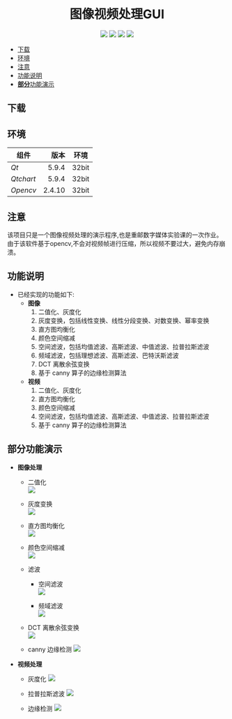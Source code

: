 <!-- 顺手学习markdown -->


<div align="center">
<h1> 图像视频处理GUI</h1>

![](https://img.shields.io/badge/language-cpp-blue.svg?style=flat-square)
[![](https://img.shields.io/badge/opencv-2.4.10-red.svg?style=flat-square)](https://github.com/opencv)
[![](https://img.shields.io/badge/qt-5.9.4-green.svg?style=flat-square)](https://github.com/qt)
![](https://img.shields.io/cocoapods/l/Alamofire.svg?style=flat-square)
</div>


- [下载](#%E4%B8%8B%E8%BD%BD)
- [环境](#%E7%8E%AF%E5%A2%83)
- [注意](#%E6%B3%A8%E6%84%8F)
- [功能说明](#%E5%8A%9F%E8%83%BD%E8%AF%B4%E6%98%8E)
- [**部分**功能演示](#%E9%83%A8%E5%88%86%E5%8A%9F%E8%83%BD%E6%BC%94%E7%A4%BA)


## 下载


## 环境
  | 组件      | 版本   | 环境  |
  | --------- | -----: | :---: |
  | *Qt*      | 5.9.4  | 32bit |
  | *Qtchart* | 5.9.4  | 32bit |
  | *Opencv*  | 2.4.10 | 32bit |


## 注意

该项目只是一个图像视频处理的演示程序,也是重邮数字媒体实验课的一次作业。  
由于该软件基于opencv,不会对视频帧进行压缩，所以视频不要过大，避免内存崩溃。 


## 功能说明
- 已经实现的功能如下:
  - **图像**
    1. 二值化、灰度化
    2. 灰度变换，包括线性变换、线性分段变换、对数变换、幂率变换
    3. 直方图均衡化
    4. 颜色空间缩减
    5. 空间滤波，包括均值滤波、高斯滤波、中值滤波、拉普拉斯滤波
    6. 频域滤波，包括理想滤波、高斯滤波、巴特沃斯滤波
    7. DCT 离散余弦变换
    8. 基于 canny 算子的边缘检测算法
  - **视频**
    1. 二值化、灰度化
    2. 直方图均衡化
    3. 颜色空间缩减
    4. 空间滤波，包括均值滤波、高斯滤波、中值滤波、拉普拉斯滤波
    5. 基于 canny 算子的边缘检测算法

## **部分**功能演示
- **图像处理**
  - 二值化  
    ![](https://github.com/Narthill/Image_processing/raw/master/repositories/01.png)  

  - 灰度变换  
    ![](https://github.com/Narthill/Image_processing/raw/master/repositories/02.png)  
 
  - 直方图均衡化  
    ![](https://github.com/Narthill/Image_processing/raw/master/repositories/04.png)  

  - 颜色空间缩减  
    ![](https://github.com/Narthill/Image_processing/raw/master/repositories/03.png) 

  - 滤波
    - 空间滤波  
    ![](https://github.com/Narthill/Image_processing/raw/master/repositories/05.png)  

    - 频域滤波  
    ![](https://github.com/Narthill/Image_processing/raw/master/repositories/06.png)  

  - DCT 离散余弦变换  
    ![](https://github.com/Narthill/Image_processing/raw/master/repositories/07.png)  

  - canny 边缘检测
    ![](https://github.com/Narthill/Image_processing/raw/master/repositories/08.png)  

- **视频处理**
  - 灰度化
    ![](https://github.com/Narthill/Image_processing/raw/master/repositories/10.png)  

  - 拉普拉斯滤波
    ![](https://github.com/Narthill/Image_processing/raw/master/repositories/11.png)  

  - 边缘检测
    ![](https://github.com/Narthill/Image_processing/raw/master/repositories/12.png)  
